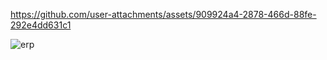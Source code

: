 

https://github.com/user-attachments/assets/909924a4-2878-466d-88fe-292e4dd631c1

![erp](https://github.com/user-attachments/assets/f966146e-53dd-42a6-899c-847d66e77ae5)
